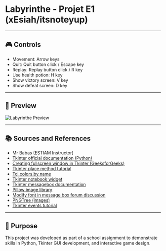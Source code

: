 # Labyrinthe - Projet E1 (xEsiah/itsnoteyup)

---

## 🎮 Controls

- Movement: Arrow keys  
- Quit: Quit button click / Escape key  
- Replay: Replay button click / R key  
- Use health potion: H key  
- Show victory screen: V key  
- Show defeat screen: D key  

---

## 📸 Preview

![Labyrinthe Preview](https://github.com/user-attachments/assets/de7645c8-9a39-4def-a41c-b34654f0f84a)

---

## 📚 Sources and References

- Mr Babas (ESTIAM Instructor)  
- [Tkinter official documentation (Python)](https://docs.python.org/fr/3.13/library/tkinter.html)  
- [Creating fullscreen window in Tkinter (GeeksforGeeks)](https://www-geeksforgeeks-org.translate.goog/how-to-create-full-screen-window-in-tkinter/?_x_tr_sl=en&_x_tr_tl=fr&_x_tr_hl=fr&_x_tr_pto=rq#:~:text=Method%201%3A%20Using%20attributes()%20function&text=We%20will%20set%20the%20parameter,fullscreen%20and%20to%20False%20otherwise)  
- [Tkinter place method tutorial](https://waytolearnx.com/2020/07/la-methode-place-tkinter-python-3.html)  
- [Tcl colors by name](https://wiki.tcl-lang.org/page/Colors+with+Names)  
- [Tkinter notebook widget](https://www.pythontutorial.net/tkinter/tkinter-notebook/)  
- [Tkinter messagebox documentation](https://docs.python.org/3/library/tkinter.messagebox.html)  
- [Pillow image library](https://pillow.readthedocs.io/en/stable/reference/Image.html)  
- [Modify font in message box forum discussion](https://forums.commentcamarche.net/forum/affich-37035472-modifier-la-police-dans-un-msgbox)  
- [PNGTree (images)](https://pngtree.com/)  
- [Tkinter events tutorial](http://pascal.ortiz.free.fr/contents/tkinter/tkinter/les_evenements.html)  

---

## 🎯 Purpose

This project was developed as part of a school assignment to demonstrate skills in Python, Tkinter GUI development, and interactive game design.

